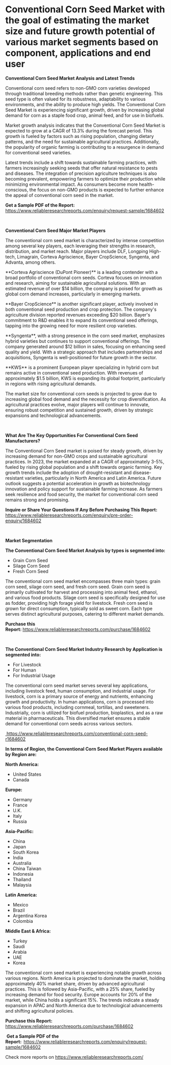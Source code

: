 <p><h1>Conventional Corn Seed Market with the goal of estimating the market size and future growth potential of various market segments based on component, applications and end user</h1></p><p><strong>Conventional Corn Seed Market Analysis and Latest Trends</strong></p>
<p><p>Conventional corn seed refers to non-GMO corn varieties developed through traditional breeding methods rather than genetic engineering. This seed type is often valued for its robustness, adaptability to various environments, and the ability to produce high yields. The Conventional Corn Seed Market is experiencing significant growth, driven by increasing global demand for corn as a staple food crop, animal feed, and for use in biofuels.</p><p>Market growth analysis indicates that the Conventional Corn Seed Market is expected to grow at a CAGR of 13.3% during the forecast period. This growth is fueled by factors such as rising population, changing dietary patterns, and the need for sustainable agricultural practices. Additionally, the popularity of organic farming is contributing to a resurgence in demand for conventional seed varieties.</p><p>Latest trends include a shift towards sustainable farming practices, with farmers increasingly seeking seeds that offer natural resistance to pests and diseases. The integration of precision agriculture techniques is also becoming prevalent, empowering farmers to optimize their production while minimizing environmental impact. As consumers become more health-conscious, the focus on non-GMO products is expected to further enhance the appeal of conventional corn seed in the market.</p></p>
<p><strong>Get a Sample PDF of the Report:&nbsp;</strong> <a href="https://www.reliableresearchreports.com/enquiry/request-sample/1684602?utm_campaign=3090&utm_medium=2&utm_source=Github&utm_content=ia&utm_term=26032025&utm_id=conventional-corn-seed">https://www.reliableresearchreports.com/enquiry/request-sample/1684602</a></p>
<p>&nbsp;</p>
<p><strong>Conventional Corn Seed Major Market Players</strong></p>
<p><p>The conventional corn seed market is characterized by intense competition among several key players, each leveraging their strengths in research, distribution, and market reach. Major players include DLF, Longping High-tech, Limagrain, Corteva Agriscience, Bayer CropScience, Syngenta, and Advanta, among others.</p><p>**Corteva Agriscience (DuPont Pioneer)** is a leading contender with a broad portfolio of conventional corn seeds. Corteva focuses on innovation and research, aiming for sustainable agricultural solutions. With an estimated revenue of over $14 billion, the company is poised for growth as global corn demand increases, particularly in emerging markets.</p><p>**Bayer CropScience** is another significant player, actively involved in both conventional seed production and crop protection. The company's agriculture division reported revenues exceeding $20 billion. Bayer's commitment to R&D enables it to expand its conventional seed offerings, tapping into the growing need for more resilient crop varieties.</p><p>**Syngenta**, with a strong presence in the corn seed market, emphasizes hybrid varieties but continues to support conventional offerings. The company generated around $12 billion in sales, focusing on enhancing seed quality and yield. With a strategic approach that includes partnerships and acquisitions, Syngenta is well-positioned for future growth in the sector.</p><p>**KWS** is a prominent European player specializing in hybrid corn but remains active in conventional seed production. With revenues of approximately $1.5 billion, KWS is expanding its global footprint, particularly in regions with rising agricultural demands.</p><p>The market size for conventional corn seeds is projected to grow due to increasing global food demand and the necessity for crop diversification. As agricultural practices evolve, major players will continue to innovate, ensuring robust competition and sustained growth, driven by strategic expansions and technological advancements.</p></p>
<p>&nbsp;</p>
<p><strong>What Are The Key Opportunities For Conventional Corn Seed Manufacturers?</strong></p>
<p><p>The Conventional Corn Seed market is poised for steady growth, driven by increasing demand for non-GMO crops and sustainable agricultural practices. In 2023, the market expanded at a CAGR of approximately 3-5%, fueled by rising global population and a shift towards organic farming. Key growth trends include the adoption of drought-resistant and disease-resistant varieties, particularly in North America and Latin America. Future outlook suggests a potential acceleration in growth as biotechnology innovation and policy support for sustainable farming increase. As farmers seek resilience and food security, the market for conventional corn seed remains strong and promising.</p></p>
<p><strong>Inquire or Share Your Questions If Any Before Purchasing This Report:</strong> <a href="https://www.reliableresearchreports.com/enquiry/pre-order-enquiry/1684602?utm_campaign=3090&utm_medium=2&utm_source=Github&utm_content=ia&utm_term=26032025&utm_id=conventional-corn-seed">https://www.reliableresearchreports.com/enquiry/pre-order-enquiry/1684602</a></p>
<p>&nbsp;</p>
<p><strong>Market Segmentation</strong></p>
<p><strong>The Conventional Corn Seed Market Analysis by types is segmented into:</strong></p>
<p><ul><li>Grain Corn Seed</li><li>Silage Corn Seed</li><li>Fresh Corn Seed</li></ul></p>
<p><p>The conventional corn seed market encompasses three main types: grain corn seed, silage corn seed, and fresh corn seed. Grain corn seed is primarily cultivated for harvest and processing into animal feed, ethanol, and various food products. Silage corn seed is specifically designed for use as fodder, providing high forage yield for livestock. Fresh corn seed is grown for direct consumption, typically sold as sweet corn. Each type serves distinct agricultural purposes, catering to different market demands.</p></p>
<p><strong>Purchase this Report:&nbsp;</strong><a href="https://www.reliableresearchreports.com/purchase/1684602?utm_campaign=3090&utm_medium=2&utm_source=Github&utm_content=ia&utm_term=26032025&utm_id=conventional-corn-seed">https://www.reliableresearchreports.com/purchase/1684602</a></p>
<p>&nbsp;</p>
<p><strong>The Conventional Corn Seed Market Industry Research by Application is segmented into:</strong></p>
<p><ul><li>For Livestock</li><li>For Human</li><li>For Industrial Usage</li></ul></p>
<p><p>The conventional corn seed market serves several key applications, including livestock feed, human consumption, and industrial usage. For livestock, corn is a primary source of energy and nutrients, enhancing growth and productivity. In human applications, corn is processed into various food products, including cornmeal, tortillas, and sweeteners. Industrially, corn is utilized for biofuel production, bioplastics, and as a raw material in pharmaceuticals. This diversified market ensures a stable demand for conventional corn seeds across various sectors.</p></p>
<p><a href="https://www.reliableresearchreports.com/conventional-corn-seed-r1684602?utm_campaign=3090&utm_medium=2&utm_source=Github&utm_content=ia&utm_term=26032025&utm_id=conventional-corn-seed">&nbsp;https://www.reliableresearchreports.com/conventional-corn-seed-r1684602</a></p>
<p><strong>In terms of Region, the Conventional Corn Seed Market Players available by Region are:</strong></p>
<p>
    <p> <strong> North America: </strong>
        <ul>
            <li>United States</li>
            <li>Canada</li>
        </ul>
        </p> 
    <p> <strong> Europe: </strong>
        <ul>
            <li>Germany</li>
            <li>France</li>
            <li>U.K.</li>
            <li>Italy</li>
            <li>Russia</li>
        </ul>
        </p> 
    <p> <strong> Asia-Pacific: </strong>
        <ul>
            <li>China</li>
            <li>Japan</li>
            <li>South Korea</li>
            <li>India</li>
            <li>Australia</li>
            <li>China Taiwan</li>
            <li>Indonesia</li>
            <li>Thailand</li>
            <li>Malaysia</li>
        </ul>
        </p> 
    <p> <strong> Latin America: </strong>
        <ul>
            <li>Mexico</li>
            <li>Brazil</li>
            <li>Argentina Korea</li>
            <li>Colombia</li>
        </ul>
        </p> 
    <p> <strong> Middle East & Africa: </strong>
        <ul>
            <li>Turkey</li>
            <li>Saudi</li>
            <li>Arabia</li>
            <li>UAE</li>
            <li>Korea</li>
        </ul>
    </p>
    </p>
<p><p>The conventional corn seed market is experiencing notable growth across various regions. North America is projected to dominate the market, holding approximately 40% market share, driven by advanced agricultural practices. This is followed by Asia-Pacific, with a 25% share, fueled by increasing demand for food security. Europe accounts for 20% of the market, while China holds a significant 15%. The trends indicate a steady expansion in APAC and North America due to technological advancements and shifting agricultural policies.</p></p>
<p><strong>Purchase this Report: </strong><a href="https://www.reliableresearchreports.com/purchase/1684602?utm_campaign=3090&utm_medium=2&utm_source=Github&utm_content=ia&utm_term=26032025&utm_id=conventional-corn-seed">https://www.reliableresearchreports.com/purchase/1684602</a></p>
<p>&nbsp;<strong>Get a Sample PDF of the Report:&nbsp;&nbsp;</strong><a href="https://www.reliableresearchreports.com/enquiry/request-sample/1684602?utm_campaign=3090&utm_medium=2&utm_source=Github&utm_content=ia&utm_term=26032025&utm_id=conventional-corn-seed">https://www.reliableresearchreports.com/enquiry/request-sample/1684602</a></p>
<p><strong></strong></p>
<p>Check more reports on <a href="https://www.reliableresearchreports.com/?utm_campaign=3090&utm_medium=2&utm_source=Github&utm_content=ia&utm_term=26032025&utm_id=conventional-corn-seed">https://www.reliableresearchreports.com/</a></p>